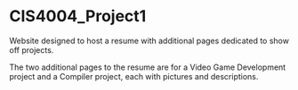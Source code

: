 # CIS4004_Project1
Website designed to host a resume with additional pages dedicated to show off projects.

The two additional pages to the resume are for a Video Game Development project and a Compiler project, each with pictures and descriptions. 
